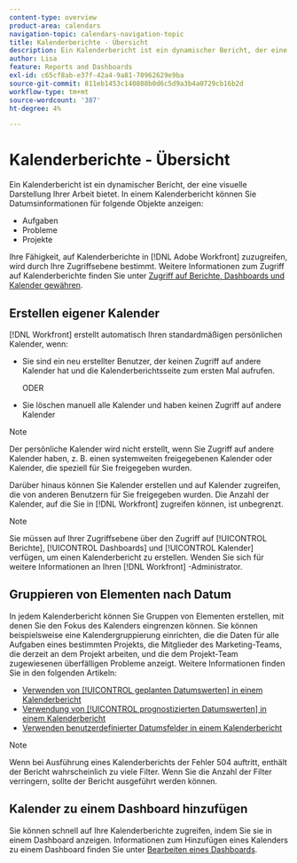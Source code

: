 ```yaml
---
content-type: overview
product-area: calendars
navigation-topic: calendars-navigation-topic
title: Kalenderberichte - Übersicht
description: Ein Kalenderbericht ist ein dynamischer Bericht, der eine visuelle Darstellung Ihrer Arbeit bietet. Sie können Datumsinformationen für Aufgaben, Probleme und Projekte in einem Kalenderbericht anzeigen.
author: Lisa
feature: Reports and Dashboards
exl-id: c65cf8ab-e37f-42a4-9a81-70962629e9ba
source-git-commit: 811eb1453c140808b0d6c5d9a3b4a0729cb16b2d
workflow-type: tm+mt
source-wordcount: '387'
ht-degree: 4%

---
```


# Kalenderberichte - Übersicht

<!-- Audited: 01/2024 -->

Ein Kalenderbericht ist ein dynamischer Bericht, der eine visuelle Darstellung Ihrer Arbeit bietet. In einem Kalenderbericht können Sie Datumsinformationen für folgende Objekte anzeigen:

* Aufgaben
* Probleme
* Projekte

Ihre Fähigkeit, auf Kalenderberichte in [!DNL Adobe Workfront] zuzugreifen, wird durch Ihre Zugriffsebene bestimmt. Weitere Informationen zum Zugriff auf Kalenderberichte finden Sie unter [Zugriff auf Berichte, Dashboards und Kalender gewähren](../../../administration-and-setup/add-users/configure-and-grant-access/grant-access-reports-dashboards-calendars.md).

## Erstellen eigener Kalender

[!DNL Workfront] erstellt automatisch Ihren standardmäßigen persönlichen Kalender, wenn:

* Sie sind ein neu erstellter Benutzer, der keinen Zugriff auf andere Kalender hat und die Kalenderberichtsseite zum ersten Mal aufrufen.

  ODER

* Sie löschen manuell alle Kalender und haben keinen Zugriff auf andere Kalender

>[!NOTE]
>
>Der persönliche Kalender wird nicht erstellt, wenn Sie Zugriff auf andere Kalender haben, z. B. einen systemweiten freigegebenen Kalender oder Kalender, die speziell für Sie freigegeben wurden.

Darüber hinaus können Sie Kalender erstellen und auf Kalender zugreifen, die von anderen Benutzern für Sie freigegeben wurden. Die Anzahl der Kalender, auf die Sie in [!DNL Workfront] zugreifen können, ist unbegrenzt.

>[!NOTE]
>
>Sie müssen auf Ihrer Zugriffsebene über den Zugriff auf [!UICONTROL Berichte], [!UICONTROL Dashboards] und [!UICONTROL Kalender] verfügen, um einen Kalenderbericht zu erstellen.  Wenden Sie sich für weitere Informationen an Ihren [!DNL Workfront] -Administrator.

## Gruppieren von Elementen nach Datum

In jedem Kalenderbericht können Sie Gruppen von Elementen erstellen, mit denen Sie den Fokus des Kalenders eingrenzen können. Sie können beispielsweise eine Kalendergruppierung einrichten, die die Daten für alle Aufgaben eines bestimmten Projekts, die Mitglieder des Marketing-Teams, die derzeit an dem Projekt arbeiten, und die dem Projekt-Team zugewiesenen überfälligen Probleme anzeigt. Weitere Informationen finden Sie in den folgenden Artikeln:

* [Verwenden von [!UICONTROL geplanten Datumswerten] in einem Kalenderbericht](../../../reports-and-dashboards/reports/calendars/use-planned-dates.md)
* [Verwendung von [!UICONTROL prognostizierten Datumswerten] in einem Kalenderbericht](../../../reports-and-dashboards/reports/calendars/use-projected-dates.md)
* [Verwenden benutzerdefinierter Datumsfelder in einem Kalenderbericht](../../../reports-and-dashboards/reports/calendars/use-custom-dates.md)

>[!NOTE]
>
>Wenn bei Ausführung eines Kalenderberichts der Fehler 504 auftritt, enthält der Bericht wahrscheinlich zu viele Filter. Wenn Sie die Anzahl der Filter verringern, sollte der Bericht ausgeführt werden können.

## Kalender zu einem Dashboard hinzufügen

Sie können schnell auf Ihre Kalenderberichte zugreifen, indem Sie sie in einem Dashboard anzeigen. Informationen zum Hinzufügen eines Kalenders zu einem Dashboard finden Sie unter [Bearbeiten eines Dashboards](../../../reports-and-dashboards/dashboards/creating-and-managing-dashboards/edit-dashboard.md).
